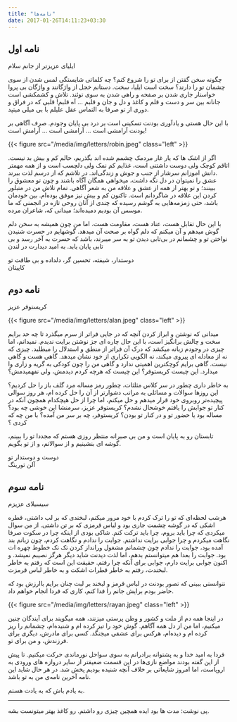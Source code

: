 ```yaml
---
title: "نامه‌ها"
date: 2017-01-26T14:11:23+03:30
---
```


## نامه اول

ایلیای عزیزتر از جانم سلام

چگونه سخن گفتن از برای تو را شروع کنم؟ چه کلماتی شایستگی لمس شدن از سوی چشمان تو را دارند؟ سخت است ایلیا، سخت. دستانم خجل از واژگانند و واژگان بی پروا خواستار جاری شدن بر صفحه و راهی شدن به سوی توئند. تلاش و کشمکشی است جانانه بین سر و دست و قلم و کاغذ و دل و جان و قلبم ... آه قلبم! قلبی که در فراق و دوری از تو صرفا به التماس عقل علیلم با بی میلی میتپد.

با این حال هستی و یادآوری بودنت تسکینی است بر درد بی پایان وجودم. صرف آگاهی بر بودنت آرامشی است ... آرامشی است ... آرامش است!

{{< figure src="/media/img/letters/robin.jpeg" class="left" >}}

اگر از اشک ها که یار غار مردمک چشمم شده اند بگذریم، حالم کم و بیش بد نیست. اتاقم کوچک ولی دوست داشتنی است، غذایم کم نمک ولی دلچسب است و از همه مهمتر دانش اموزانم سرشار از جنب و جوش و زندگی‌اند. در تلاشم که از درسم لذت ببرند.  
عشق را نمیتوان در دل نگه داشت، میخواهی همگان آگاه باشند و چون تو معشوق را ببینند؛ و تو بهتر از همه از عشق و علاقه من به شعر آگاهی. تمام تلاش من در متبلور کردن این علاقه در شاگردانم است. تاکنون کم و بیش نیز موفق بوده‌ام. بین خودمان باشد، حتی زمزمه‌هایی به گوشم رسیده که چندی از آنان روحی تازه در انجمنی که ما موسس آن بودیم دمیده‌اند؛ میدانی که، شاعران مرده.

با این حال تقابل هست، عناد هست، مقاومت هست. اما من چون همیشه به سخن دلم گوش میدهم و آن میکنم که دلم گواه بر صحت آن میدهد.
گوشهایم در حسرت شنیدن نواختن تو و چشمانم در بی‌تابی دیدن تو به سر میبرند، باشد که حسرت به آخر رسد و بی تابی پایان یابد.
به امید دیدارت در لندن

دوستدار، شیفته، تحسین گر، دلداده و بی طاقت تو  
کاپیتان

## نامه دوم

کریستوفر عزیز

{{< figure src="/media/img/letters/alan.jpeg" class="left" >}}

میدانی که نوشتن و ابراز کردن آنچه که در جایی فراتر از سرم میگذرد تا چه حد برایم سخت و چالش برانگیز است، با این حال چاره ای جز نوشتن برایت ندیدم. نمیدانم، اما چیزی در وجودم زبانه میکشد که درک آن فراتر از منطق و استدلال را میطلبد. چیزی که نه از معادله ای پیروی میکند، نه الگویی تکراری از خود نشان میدهد. گاهی هست و گاهی نیست. گاهی برایم کوچکترین اهمیتی ندارد و گاهی من را چون کودکی به گریه و زاری وا میدارد. این چیست کریستوفر؟ این چیست که هرچه کردم دیدمش، ولی نفهمیدمش؟

به خاطر داری چطور در سر کلاس مثلثات، چطور رمز مساله مرد گلف باز را حل کردیم؟ این روزها سوالات و مسائلی به مراتب دشوارتر از آن را حل کرده ام، هر روز سوالی پیچیده‌تر روبروی خود قرار میدهم و حل میکنم، اما چرا از حل هیچکدام همچون آنکه در کنار تو جوابش را یافتم خوشحال نشدم؟ کریستوفر عزیز، سرمنشا این خوشی چه بود؟ مساله بود یا حضور تو و در کنار تو بودن؟ کریستوفر، چه بر سر من آمده؟ با من چه که کردی ؟

تابستان رو به پایان است و من بی صبرانه منتظر روزی هستم که مجددا تو را ببینم، گوشه ای بنشینیم و از سوالاتم، و از تو بگویم.

دوست و دوستدار تو  
آلن تورینگ

## نامه سوم

سیسیلای عزیزم

هرشب لحظه‌ای که تو را ترک کردم با خود مرور میکنم، لبخندی که بر لب داشتی، قطره اشکی که در گوشه چشمت جاری بود و لباس قرمزی که بر تن داشتی. از من سوال میکردی که چرا باید بروم، چرا باید ترکت کنم. شاکی بودی از اینکه چرا در سکوت صرفا نگاهت میکردم و چرا جوابی برایت نداشتم. جوابت را ندادم و نگاهت کردم، چون زبانم بند آمده بود، جوابت را ندادم چون چشمانم مشغول ورانداز کردن تک تک خطوط چهره ات بود. جوابت را بعدا هم میتوانستم بدهم، اما لذت دیدنت شاید دیگر هرگز نصیبم نمیشد. و اکنون جوابی برایت دارم، جوابی برای آنکه چرا رفتم. حقیقت این است که رفتم به خاطر لبخندت، رفتم به خاطر قطرات اشکت و به خاطر لباس قرمزت.

نتوانستی ببینی که تصور بودنت در لباس قرمز و لبخند بر لبت چنان برایم باارزش بود که حاضر بودم برایش جانم را فدا کنم، کاری که فردا انجام خواهم داد.

{{< figure src="/media/img/letters/rayan.jpeg" class="left" >}}

در اینجا همه دم از ملت و کشور و وطن پرستی میزنند، همه میگویند برای آیندگان چنین میکنیم، اما من از دل همه آگاهم. گوش خود را تیز کرده ام و شنیده‌ام، چشمانم را ریز کرده ام و دیده‌ام، هرکس برای عشقی میجنگد. کسی برای مادرش، دیگری برای فرزندش، و من برای تو.

فردا به امید خدا و به پشتوانه برادرانم به سوی سواحل نورماندی حرکت میکنیم. تا پیش از این گفته بودند مواضع نازی‌ها در این قسمت ضعیفتر از سایر دروازه های ورودی به اروپاست، اما امروز شایعاتی بر خلاف آنچه شنیده بودیم پخش شد. در هر حال شاید این نامه آخرین نامه‌ی من به تو باشد.

به یادم باش که به یادت هستم.

---

پی نوشت: مدت ها بود ایده همچین چیزی رو داشتم. رو کاغذ بهتر میتونست بشه.

